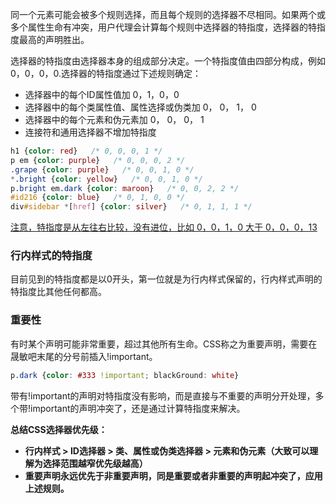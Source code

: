 同一个元素可能会被多个规则选择，而且每个规则的选择器不尽相同。如果两个或多个属性生命有冲突，用户代理会计算每个规则中选择器的特指度，选择器的特指度最高的声明胜出。

选择器的特指度由选择器本身的组成部分决定。一个特指度值由四部分构成，例如0，0，0，0.选择器的特指度通过下述规则确定：
* 选择器中的每个ID属性值加 0，1，0，0
* 选择器中的每个类属性值、属性选择或伪类加 0， 0， 1， 0
* 选择器中的每个元素和伪元素加 0， 0， 0， 1
* 连接符和通用选择器不增加特指度

```CSS
h1 {color: red}   /* 0, 0, 0, 1 */
p em {color: purple}   /* 0, 0, 0, 2 */
.grape {color: purple}   /* 0, 0, 1, 0 */
*.bright {color: yellow}   /* 0, 0, 1, 0 */
p.bright em.dark {color: maroon}   /* 0, 0, 2, 2 */
#id216 {color: blue}   /* 0, 1, 0, 0 */
div#sidebar *[href] {color: silver}   /* 0, 1, 1, 1 */
```

<u>注意，特指度是从左往右比较，没有进位，比如 0，0，1，0 大于 0，0，0，13</u>

### 行内样式的特指度
目前见到的特指度都是以0开头，第一位就是为行内样式保留的，行内样式声明的特指度比其他任何都高。

### 重要性
有时某个声明可能非常重要，超过其他所有生命。CSS称之为重要声明，需要在晟敏吧末尾的分号前插入!important。
```CSS
p.dark {color: #333 !important; blackGround: white}
```

带有!important的声明对特指度没有影响，而是直接与不重要的声明分开处理，多个带!important的声明冲突了，还是通过计算特指度来解决。

**总结CSS选择器优先级：**
* **行内样式 > ID选择器 > 类、属性或伪类选择器 > 元素和伪元素（大致可以理解为选择范围越窄优先级越高）**
* **重要声明永远优先于非重要声明，同是重要或者非重要的声明起冲突了，应用上述规则。**